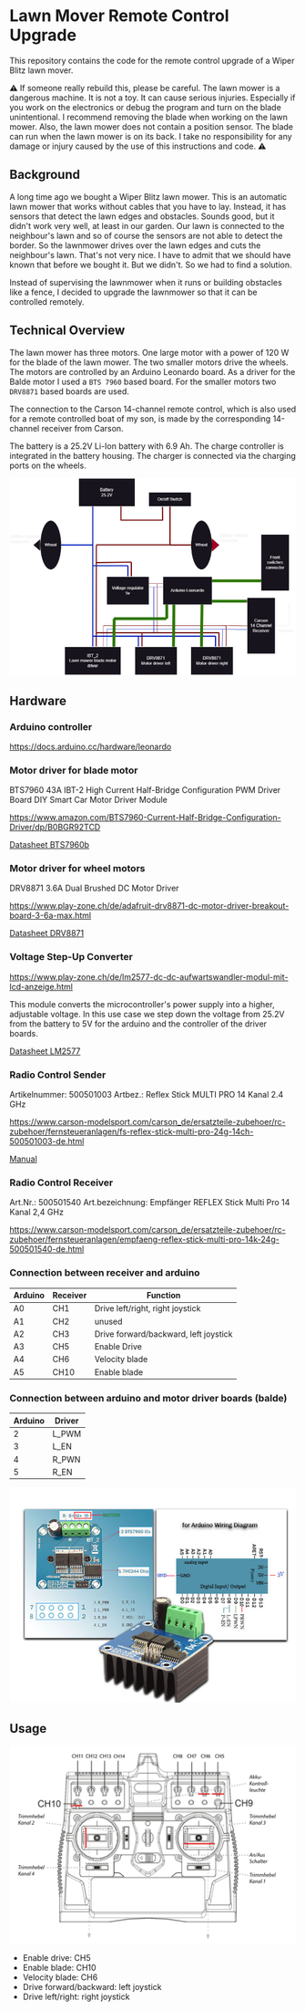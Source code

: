 # Lawn Mover Remote Control Upgrade

This repository contains the code for the remote control upgrade of a Wiper Blitz lawn mover.

⚠️ If someone really rebuild this, please be careful. The lawn mower is a dangerous machine. It is not a toy. It can cause serious injuries. Especially if you work on the electronics or debug the program and turn on the blade unintentional. I recommend removing the blade when working on the lawn mower. Also, the lawn mower does not contain a position sensor. The blade can run when the lawn mower is on its back. I take no responsibility for any damage or injury caused by the use of this instructions and code. ⚠️ 


## Background

A long time ago we bought a Wiper Blitz lawn mower. This is an automatic lawn mower that works without cables that you have to lay. Instead, it has sensors that detect the lawn edges and obstacles. Sounds good, but it didn't work very well, at least in our garden. Our lawn is connected to the neighbour's lawn and so of course the sensors are not able to detect the border. So the lawnmower drives over the lawn edges and cuts the neighbour's lawn. That's not very nice. I have to admit that we should have known that before we bought it. But we didn't. So we had to find a solution.

Instead of supervising the lawnmower when it runs or building obstacles like a fence, I decided to upgrade the lawnmower so that it can be controlled remotely.

## Technical Overview

The lawn mower has three motors. One large motor with a power of 120 W for the blade of the lawn mower. The two smaller motors drive the wheels. The motors are controlled by an Arduino Leonardo board. As a driver for the Balde motor I used a `BTS 7960` based board. For the smaller motors two `DRV8871` based boards are used.

The connection to the Carson 14-channel remote control, which is also used for a remote controlled boat of my son, is made by the corresponding 14-channel receiver from Carson.

The battery is a 25.2V Li-Ion battery with 6.9 Ah. The charge controller is integrated in the battery housing. The charger is connected via the charging ports on the wheels.

![Overview](resources/overview.drawio.png)

## Hardware

### Arduino controller

https://docs.arduino.cc/hardware/leonardo

### Motor driver for blade motor

BTS7960 43A IBT-2 High Current Half-Bridge Configuration PWM Driver Board DIY Smart Car Motor Driver Module

https://www.amazon.com/BTS7960-Current-Half-Bridge-Configuration-Driver/dp/B0BGR92TCD

[Datasheet BTS7960b](resources/datasheet-bts7960b.pdf)

### Motor driver for wheel motors

DRV8871 3.6A Dual Brushed DC Motor Driver

https://www.play-zone.ch/de/adafruit-drv8871-dc-motor-driver-breakout-board-3-6a-max.html

[Datasheet DRV8871](resources/datasheet-DRV8871.pdf)

### Voltage Step-Up Converter

https://www.play-zone.ch/de/lm2577-dc-dc-aufwartswandler-modul-mit-lcd-anzeige.html

This module converts the microcontroller's power supply into a higher, adjustable voltage. In this use case we step down the voltage from 25.2V from the battery to 5V for the arduino and the controller of the driver boards.

[Datasheet LM2577](resources/datasheet-LM2577.pdf)

### Radio Control Sender

Artikelnummer: 500501003
Artbez.: Reflex Stick MULTI PRO 14 Kanal 2.4 GHz

https://www.carson-modelsport.com/carson_de/ersatzteile-zubehoer/rc-zubehoer/fernsteueranlagen/fs-reflex-stick-multi-pro-24g-14ch-500501003-de.html

[Manual](resources/manual-ReflexStickMultiPro14.pdf)

### Radio Control Receiver

Art.Nr.: 500501540
Art.bezeichnung: Empfänger REFLEX Stick Multi Pro 14 Kanal 2,4 GHz

https://www.carson-modelsport.com/carson_de/ersatzteile-zubehoer/rc-zubehoer/fernsteueranlagen/empfaeng-reflex-stick-multi-pro-14k-24g-500501540-de.html

### Connection between receiver and arduino

| Arduino | Receiver | Function                              |
| ------- | -------- | ------------------------------------- |
| A0      | CH1      | Drive left/right, right joystick      |
| A1      | CH2      | unused                                |
| A2      | CH3      | Drive forward/backward, left joystick |
| A3      | CH5      | Enable Drive                          |
| A4      | CH6      | Velocity blade                        |
| A5      | CH10     | Enable blade                          |

### Connection between arduino and motor driver boards (balde)

| Arduino | Driver |
| ------- | ------ |
| 2       | L_PWM  |
| 3       | L_EN   |
| 4       | R_PWN  |
| 5       | R_EN   |

![Motor driver for blade motor](resources/7960-connections.jpg)

## Usage

![Radio control usage](resources/radio-control-usage.png)

- Enable drive: CH5
- Enable blade: CH10
- Velocity blade: CH6
- Drive forward/backward: left joystick
- Drive left/right: right joystick